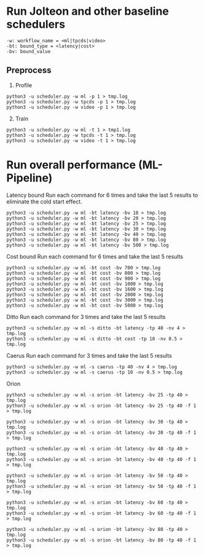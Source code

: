 # Run Jolteon and other baseline schedulers

```
-w: workflow_name = <ml|tpcds|video>
-bt: bound_type = <latency|cost>
-bv: bound_value
```

## Preprocess

1. Profile
```
python3 -u scheduler.py -w ml -p 1 > tmp.log
python3 -u scheduler.py -w tpcds -p 1 > tmp.log
python3 -u scheduler.py -w video -p 1 > tmp.log
```

2. Train
```
python3 -u scheduler.py -w ml -t 1 > tmp1.log
python3 -u scheduler.py -w tpcds -t 1 > tmp.log
python3 -u scheduler.py -w video -t 1 > tmp.log
```

# Run overall performance (ML-Pipeline)

Latency bound
Run each command for 6 times and take the last 5 results to eliminate the cold start effect.
```
python3 -u scheduler.py -w ml -bt latency -bv 18 > tmp.log
python3 -u scheduler.py -w ml -bt latency -bv 20 > tmp.log
python3 -u scheduler.py -w ml -bt latency -bv 25 > tmp.log
python3 -u scheduler.py -w ml -bt latency -bv 30 > tmp.log
python3 -u scheduler.py -w ml -bt latency -bv 40 > tmp.log
python3 -u scheduler.py -w ml -bt latency -bv 80 > tmp.log
python3 -u scheduler.py -w ml -bt latency -bv 500 > tmp.log
```

Cost bound
Run each command for 6 times and take the last 5 results
```
python3 -u scheduler.py -w ml -bt cost -bv 700 > tmp.log
python3 -u scheduler.py -w ml -bt cost -bv 800 > tmp.log
python3 -u scheduler.py -w ml -bt cost -bv 900 > tmp.log
python3 -u scheduler.py -w ml -bt cost -bv 1000 > tmp.log
python3 -u scheduler.py -w ml -bt cost -bv 1600 > tmp.log
python3 -u scheduler.py -w ml -bt cost -bv 2000 > tmp.log
python3 -u scheduler.py -w ml -bt cost -bv 3000 > tmp.log
python3 -u scheduler.py -w ml -bt cost -bv 5000 > tmp.log
```

Ditto
Run each command for 3 times and take the last 5 results
```
python3 -u scheduler.py -w ml -s ditto -bt latency -tp 40 -nv 4 > tmp.log
python3 -u scheduler.py -w ml -s ditto -bt cost -tp 10 -nv 0.5 > tmp.log
```

Caerus
Run each command for 3 times and take the last 5 results
```
python3 -u scheduler.py -w ml -s caerus -tp 40 -nv 4 > tmp.log
python3 -u scheduler.py -w ml -s caerus -tp 10 -nv 0.5 > tmp.log
```

Orion
```
python3 -u scheduler.py -w ml -s orion -bt latency -bv 25 -tp 40 > tmp.log
python3 -u scheduler.py -w ml -s orion -bt latency -bv 25 -tp 40 -f 1 > tmp.log

python3 -u scheduler.py -w ml -s orion -bt latency -bv 30 -tp 40 > tmp.log
python3 -u scheduler.py -w ml -s orion -bt latency -bv 30 -tp 40 -f 1 > tmp.log

python3 -u scheduler.py -w ml -s orion -bt latency -bv 40 -tp 40 > tmp.log
python3 -u scheduler.py -w ml -s orion -bt latency -bv 40 -tp 40 -f 1 > tmp.log

python3 -u scheduler.py -w ml -s orion -bt latency -bv 50 -tp 40 > tmp.log
python3 -u scheduler.py -w ml -s orion -bt latency -bv 50 -tp 40 -f 1 > tmp.log

python3 -u scheduler.py -w ml -s orion -bt latency -bv 60 -tp 40 > tmp.log
python3 -u scheduler.py -w ml -s orion -bt latency -bv 60 -tp 40 -f 1 > tmp.log

python3 -u scheduler.py -w ml -s orion -bt latency -bv 80 -tp 40 > tmp.log
python3 -u scheduler.py -w ml -s orion -bt latency -bv 80 -tp 40 -f 1 > tmp.log
```